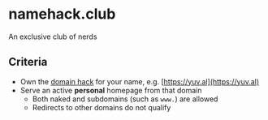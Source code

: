# namehack.club

An exclusive club of nerds

## Criteria

- Own the [domain hack](https://en.wikipedia.org/wiki/Domain_hack) for your name, e.g. [https://yuv.al](https://yuv.al)
- Serve an active **personal** homepage from that domain
  - Both naked and subdomains (such as `www.`) are allowed
  - Redirects to other domains do not qualify
